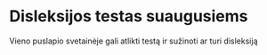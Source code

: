 # Disleksijos testas suaugusiems
Vieno puslapio svetainėje gali atlikti testą ir sužinoti ar turi disleksiją
